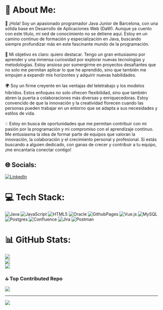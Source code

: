 # 💫 About Me:
👋 ¡Hola! Soy un apasionado programador Java Junior de Barcelona, con una sólida base en Desarrollo de Aplicaciones Web (DaW). Aunque ya cuento con este título, mi sed de conocimiento no se detiene aquí. Estoy en un camino continuo de formación y especialización en Java, buscando siempre profundizar más en este fascinante mundo de la programación.<br><br>🚀 Mi objetivo es claro: quiero destacar. Tengo un gran entusiasmo por aprender y una inmensa curiosidad por explorar nuevas tecnologías y metodologías. Estoy ansioso por sumergirme en proyectos desafiantes que no solo me permitan aplicar lo que he aprendido, sino que también me empujen a expandir mis horizontes y adquirir nuevas habilidades.<br><br>🌍 Soy un firme creyente en las ventajas del teletrabajo y los modelos híbridos. Estos enfoques no solo ofrecen flexibilidad, sino que también abren la puerta a colaboraciones más diversas y enriquecedoras. Estoy convencido de que la innovación y la creatividad florecen cuando las personas pueden trabajar en un entorno que se adapta a sus necesidades y estilos de vida.<br><br>💡 Estoy en busca de oportunidades que me permitan contribuir con mi pasión por la programación y mi compromiso con el aprendizaje continuo. Me entusiasma la idea de formar parte de equipos que valoran la innovación, la colaboración y el crecimiento personal y profesional. Si estás buscando a alguien dedicado, con ganas de crecer y contribuir a tu equipo, ¡me encantaría conectar contigo!


## 🌐 Socials:
[![LinkedIn](https://img.shields.io/badge/LinkedIn-%230077B5.svg?logo=linkedin&logoColor=white)](https://linkedin.com/in/https://www.linkedin.com/in/sergio-altarriba-391907119/) 

# 💻 Tech Stack:
![Java](https://img.shields.io/badge/java-%23ED8B00.svg?style=for-the-badge&logo=openjdk&logoColor=white) ![JavaScript](https://img.shields.io/badge/javascript-%23323330.svg?style=for-the-badge&logo=javascript&logoColor=%23F7DF1E) ![HTML5](https://img.shields.io/badge/html5-%23E34F26.svg?style=for-the-badge&logo=html5&logoColor=white) ![Oracle](https://img.shields.io/badge/Oracle-F80000?style=for-the-badge&logo=oracle&logoColor=white) ![GithubPages](https://img.shields.io/badge/github%20pages-121013?style=for-the-badge&logo=github&logoColor=white) ![Vue.js](https://img.shields.io/badge/vue.js-%2335495e.svg?style=for-the-badge&logo=vuedotjs&logoColor=%234FC08D) ![MySQL](https://img.shields.io/badge/mysql-%2300000f.svg?style=for-the-badge&logo=mysql&logoColor=white) ![Postgres](https://img.shields.io/badge/postgres-%23316192.svg?style=for-the-badge&logo=postgresql&logoColor=white) ![Confluence](https://img.shields.io/badge/confluence-%23172BF4.svg?style=for-the-badge&logo=confluence&logoColor=white) ![Jira](https://img.shields.io/badge/jira-%230A0FFF.svg?style=for-the-badge&logo=jira&logoColor=white) ![Postman](https://img.shields.io/badge/Postman-FF6C37?style=for-the-badge&logo=postman&logoColor=white)
# 📊 GitHub Stats:
![](https://github-readme-stats.vercel.app/api?username=RoscasAg&theme=dark&hide_border=false&include_all_commits=false&count_private=false)<br/>
![](https://github-readme-streak-stats.herokuapp.com/?user=RoscasAg&theme=dark&hide_border=false)<br/>
![](https://github-readme-stats.vercel.app/api/top-langs/?username=RoscasAg&theme=dark&hide_border=false&include_all_commits=false&count_private=false&layout=compact)

### 🔝 Top Contributed Repo
![](https://github-contributor-stats.vercel.app/api?username=RoscasAg&limit=5&theme=dark&combine_all_yearly_contributions=true)

---
[![](https://visitcount.itsvg.in/api?id=RoscasAg&icon=0&color=0)](https://visitcount.itsvg.in)

<!-- Proudly created with GPRM ( https://gprm.itsvg.in ) -->
